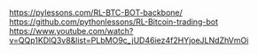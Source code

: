 https://pylessons.com/RL-BTC-BOT-backbone/
https://github.com/pythonlessons/RL-Bitcoin-trading-bot
https://www.youtube.com/watch?v=QQp1KDlQ3v8&list=PLbMO9c_jUD46iez4f2HYjoeJLNdZhVmOi
